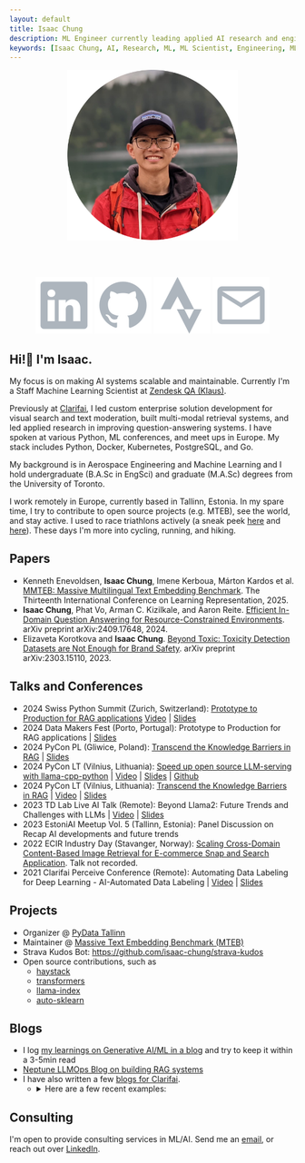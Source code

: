 ```yaml
---
layout: default
title: Isaac Chung
description: ML Engineer currently leading applied AI research and engineering in Europe.
keywords: [Isaac Chung, AI, Research, ML, ML Scientist, Engineering, ML Engineer, Generative AI]
---
```


<center><img src="img/profile-circle.png" width="300" height="300"/></center>

<br /><br />
<center>
  <a class="icon-link" target="_blank" href="https://www.linkedin.com/in/isaac-chung/"><img src="icons/linkedin.svg"/></a>
  <a class="icon-link" target="_blank" href="https://github.com/isaac-chung"><img src="icons/github.svg"/></a>
  <a class="icon-link" target="_blank" href="https://www.strava.com/athletes/17796761"><img src="icons/strava.svg"/></a>
  <a class="icon-link" target="_blank" href="mailto:chungisaac1217@gmail.com"><img src="icons/mail.svg"/></a>
</center>

## Hi!👋 I'm Isaac.
My focus is on making AI systems scalable and maintainable. Currently I'm a Staff Machine Learning Scientist at [Zendesk QA (Klaus)](https://www.zendesk.com/service/quality-assurance/).

Previously at [Clarifai](https://www.clarifai.com/), I led custom enterprise solution development for visual search and text moderation, built multi-modal retrieval systems, and led applied research in improving question-answering systems. I have spoken at various Python,  ML conferences, and meet ups in Europe. My stack includes Python, Docker, Kubernetes, PostgreSQL, and Go. 

My background is in Aerospace Engineering and Machine Learning and I hold undergraduate (B.A.Sc in EngSci) and graduate (M.A.Sc) degrees from the University of Toronto. 

I work remotely in Europe, currently based in Tallinn, Estonia. In my spare time, I try to contribute to open source projects (e.g. MTEB), see the world, and stay active. I used to race triathlons actively (a sneak peek [here](https://triathlon.org/athletes/profile/126314/isaac-chung) and [here](https://sportstats.one/results/101584?focus=156&type=pid)). These days I'm more into cycling, running, and hiking.


## Papers
* Kenneth Enevoldsen, **Isaac Chung**, Imene Kerboua, Márton Kardos et al. [MMTEB: Massive Multilingual Text Embedding Benchmark](https://openreview.net/forum?id=zl3pfz4VCV). The Thirteenth International Conference on Learning Representation, 2025. 
* **Isaac Chung**, Phat Vo, Arman C. Kizilkale, and Aaron Reite. [Efficient In-Domain Question Answering for Resource-Constrained Environments](https://arxiv.org/abs/2409.17648). arXiv preprint arXiv:2409.17648, 2024. 
* Elizaveta Korotkova and **Isaac Chung**. [Beyond Toxic: Toxicity Detection Datasets are Not Enough for Brand Safety](https://arxiv.org/abs/2303.15110). arXiv preprint arXiv:2303.15110, 2023. 

## Talks and Conferences
* 2024 Swiss Python Summit (Zurich, Switzerland): [Prototype to Production for RAG applications](https://pretalx.sifs0005.infs.ch/swiss-python-summit-2024/talk/99V9FC/) [Video](https://youtu.be/K-KhenQ3Scw?si=NDuiYk3acztovUti) | [Slides](https://drive.google.com/file/d/1R9uMi8zxqTgu5YIg3MDg438JCvxX8Fm3/view?usp=sharing)
* 2024 Data Makers Fest (Porto, Portugal): Prototype to Production for RAG applications | [Slides](https://drive.google.com/file/d/1-58_qMcAXxDnf3iZIToGx7FACeJJmTl3/view?usp=sharing)
* 2024 PyCon PL (Gliwice, Poland): [Transcend the Knowledge Barriers in RAG](https://pl.pycon.org/2024/en/agenda/) | [Slides](https://drive.google.com/file/d/1QUzd5etK0gd9aucXZs8rVyrcPhu-vDSk/view?usp=sharing)
* 2024 PyCon LT (Vilnius, Lithuania): [Speed up open source LLM-serving with llama-cpp-python](https://pycon.lt/2024/talks/DHBLXW) | [Video](https://www.youtube.com/watch?v=jmjR7kMaAak) | [Slides](https://drive.google.com/file/d/1obze3UXqRgNakPIadt-cvlzMwGjfVK-G/view?usp=sharing) | [Github](https://github.com/isaac-chung/llama-cpp-python-chat)
* 2024 PyCon LT (Vilnius, Lithuania): [Transcend the Knowledge Barriers in RAG](https://pycon.lt/2024/talks/HFXHRV) | [Video](https://www.youtube.com/watch?v=KpXkFCUJhVo) | [Slides](https://drive.google.com/file/d/1WMTYLg-doX9DGfDDO53RFGRC_uMFB5_I/view?usp=sharing)
* 2023 TD Lab Live AI Talk (Remote): Beyond Llama2: Future Trends and Challenges with LLMs | [Video](https://youtu.be/Su3f31HQ7eU) | [Slides](pdf/TD_Lab_Live_Talk-Beyond_Llama2.pdf)
* 2023 EstoniAI Meetup Vol. 5 (Tallinn, Estonia): Panel Discussion on Recap AI developments and future trends
* 2022 ECIR Industry Day (Stavanger, Norway): [Scaling Cross-Domain Content-Based Image Retrieval for E-commerce Snap and Search Application](https://arxiv.org/abs/2204.11593). Talk not recorded.
* 2021 Clarifai Perceive Conference (Remote): Automating Data Labeling for Deep Learning - AI-Automated Data Labeling | [Video](https://www.youtube.com/watch?v=8drVLIaI_iA) | [Slides](https://drive.google.com/file/d/1uO4uEOofBz5aISdcE7dyPyII4wzSvkHw/view?usp=sharing)

## Projects
* Organizer @ [PyData Tallinn](https://www.meetup.com/pydata-tallinn/)
* Maintainer @ [Massive Text Embedding Benchmark (MTEB)](https://github.com/embeddings-benchmark/mteb)
* Strava Kudos Bot: https://github.com/isaac-chung/strava-kudos
* Open source contributions, such as 
  - [haystack](https://github.com/deepset-ai/haystack)
  - [transformers](https://github.com/huggingface/transformers)
  - [llama-index](https://github.com/run-llama/llama_index)
  - [auto-sklearn](https://github.com/automl/auto-sklearn)

## Blogs
* I log [my learnings on Generative AI/ML in a blog](/blog) and try to keep it within a 3-5min read
* [Neptune LLMOps Blog on building RAG systems](https://neptune.ai/blog/building-and-evaluating-rag-system-using-langchain-ragas-neptune)
* I have also written a few [blogs for Clarifai](https://www.clarifai.com/blog).
  * <details>
      <summary>Here are a few recent examples:</summary>

      * [Supercharge your LLM via Retrieval Augmented Fine-tuning](https://www.clarifai.com/blog/supercharge-your-llm-via-retrieval-augmented-fine-tuning)
      * [The Landscape of Multimodal Evaluation Benchmarks](https://www.clarifai.com/blog/the-landscape-of-multimodal-evaluation-benchmarks)
      * [Do LLMs Reign Supreme In Few-Shot NER? Part III](https://www.clarifai.com/blog/do-llms-reign-supreme-in-few-shot-ner-part-iii)
      * [Do LLMs Reign Supreme In Few-Shot NER? Part II](https://www.clarifai.com/blog/do-llms-reign-supreme-in-few-shot-ner-part-ii)
      * [Do LLMs Reign Supreme In Few-Shot NER?](https://www.clarifai.com/blog/do-llms-reign-supreme-in-few-shot-ner)
      * [Multi-modal Moderation](https://www.clarifai.com/blog/the-future-of-content-how-multimodal-moderation-is-changing-the-game)
      * [A Comprehensive Guide To Vector Search](https://www.clarifai.com/blog/finding-what-you-need-a-comprehensive-guide-to-vector-search)
    </details>


## Consulting
I'm open to provide consulting services in ML/AI. Send me an [email](mailto:chungisaac1217@gmail.com), or reach out over [LinkedIn](https://www.linkedin.com/in/isaac-chung/). 
